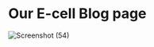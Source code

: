 # Our E-cell Blog page 

![Screenshot (54)](https://user-images.githubusercontent.com/84792579/205122522-71a25531-3c81-4e66-b780-57076c856e02.png)
